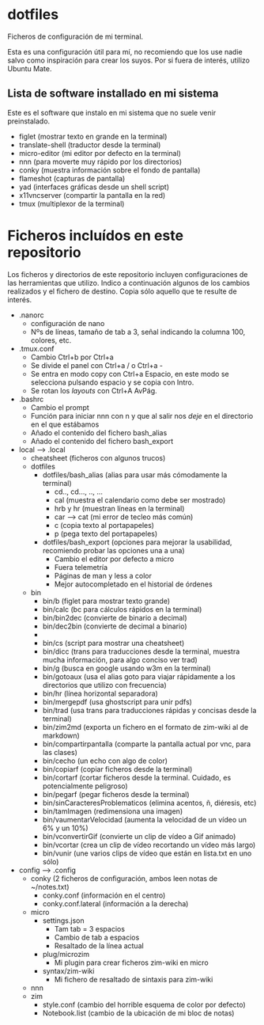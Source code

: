 # dotfiles

Ficheros de configuración de mi terminal.  

Esta es una configuración útil para mí, no recomiendo que los use nadie salvo como inspiración para crear los suyos. Por si fuera de interés, utilizo Ubuntu Mate.  

## Lista de software installado en mi sistema

Este es el software que instalo en mi sistema que no suele venir preinstalado.  
   * figlet (mostrar texto en grande en la terminal)
   * translate-shell (traductor desde la terminal)
   * micro-editor (mi editor por defecto en la terminal)
   * nnn (para moverte muy rápido por los directorios)
   * conky (muestra información sobre el fondo de pantalla)
   * flameshot (capturas de pantalla)
   * yad (interfaces gráficas desde un shell script)
   * x11vncserver (compartir la pantalla en la red)
   * tmux (multiplexor de la terminal)
   
# Ficheros incluídos en este repositorio

Los ficheros y directorios de este repositorio incluyen configuraciones de las herramientas que utilizo. Indico a continuación algunos de los cambios realizados y el fichero de destino. Copia sólo aquello que te resulte de interés.

   * .nanorc
      * configuración de nano
      * Nºs de líneas, tamaño de tab a 3, señal indicando la columna 100, colores, etc.
   * .tmux.conf
      * Cambio Ctrl+b por Ctrl+a
      * Se divide el panel con Ctrl+a / o Ctrl+a -
      * Se entra en modo copy con Ctrl+a Espacio, en este modo se selecciona pulsando espacio y se copia con Intro.
      * Se rotan los *layouts*  con Ctrl+A AvPág.
   * .bashrc
      * Cambio el prompt
      * Función para iniciar nnn con n y que al salir nos *deje* en el directorio en el que estábamos
      * Añado el contenido del fichero bash_alias
      * Añado el contenido del fichero bash_export
   * local --> .local
      * cheatsheet (ficheros con algunos trucos)
      * dotfiles
         * dotfiles/bash_alias (alias para usar más cómodamente la terminal)
            * cd.., cd..., .., ...
            * cal (muestra el calendario como debe ser mostrado)
            * hrb y hr (muestran líneas en la terminal)
            * car --> cat (mi error de tecleo más común)
            * c (copia texto al portapapeles)
            * p (pega texto del portapapeles)
         * dotfiles/bash_export (opciones para mejorar la usabilidad, recomiendo probar las opciones una a una)
            * Cambio el editor por defecto a micro
            * Fuera telemetría
            * Páginas de man y less a color
            * Mejor autocompletado en el historial de órdenes
      * bin
         * bin/b (figlet para mostrar texto grande)
         * bin/calc (bc para cálculos rápidos en la terminal)
         * bin/bin2dec (convierte de binario a decimal)
         * bin/dec2bin (convierte de decimal a binario)
         * 
         * bin/cs (script para mostrar una cheatsheet)
         * bin/dicc (trans para traducciones desde la terminal, muestra mucha información, para algo conciso ver trad)
         * bin/g (busca en google usando w3m en la terminal)
         * bin/gotoaux (usa el alias goto para viajar rápidamente a los directorios que utilizo con frecuencia)
         * bin/hr (línea horizontal separadora)
         * bin/mergepdf (usa ghostscript para unir pdfs)
         * bin/trad (usa trans para traducciones rápidas y concisas desde la terminal)
         * bin/zim2md (exporta un fichero en el formato de zim-wiki al de markdown)
         * bin/compartirpantalla (comparte la pantalla actual por vnc, para las clases)
         * bin/cecho (un echo con algo de color)
         * bin/copiarf (copiar ficheros desde la terminal)
         * bin/cortarf (cortar ficheros desde la terminal. Cuidado, es potencialmente peligroso)
         * bin/pegarf (pegar ficheros desde la terminal)
         * bin/sinCaracteresProblematicos (elimina acentos, ñ, diéresis, etc)
         * bin/tamImagen (redimensiona una imagen)
         * bin/vaumentarVelocidad (aumenta la velocidad de un vídeo un 6% y un 10%)
         * bin/vconvertirGif (convierte un clip de vídeo a Gif animado)
         * bin/vcortar (crea un clip de vídeo recortando un vídeo más largo)
         * bin/vunir (une varios clips de vídeo que están en lista.txt en uno sólo)
   * config --> .config
      * conky (2 ficheros de configuración, ambos leen notas de ~/notes.txt)
         * conky.conf (información en el centro)
         * conky.conf.lateral (información a la derecha)
      * micro
         * settings.json
            * Tam tab = 3 espacios
            * Cambio de tab a espacios
            * Resaltado de la línea actual
         * plug/microzim
            * Mi plugin para crear ficheros zim-wiki en micro
         * syntax/zim-wiki
            * Mi fichero de resaltado de sintaxis para zim-wiki
      * nnn
      * zim
         * style.conf (cambio del horrible esquema de color por defecto)
         * Notebook.list (cambio de la ubicación de mi bloc de notas)
     
 
 
